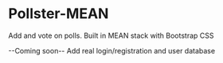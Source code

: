 # Pollster-MEAN
Add and vote on polls. Built in MEAN stack with Bootstrap CSS


--Coming soon--
Add real login/registration and user database
